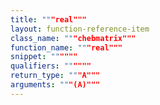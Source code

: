 ```yaml
---
title: """real"""
layout: function-reference-item
class_name: """chebmatrix"""
function_name: """real"""
snippet: """"""
qualifiers: """"""
return_type: """A"""
arguments: """(A)"""
---
```



